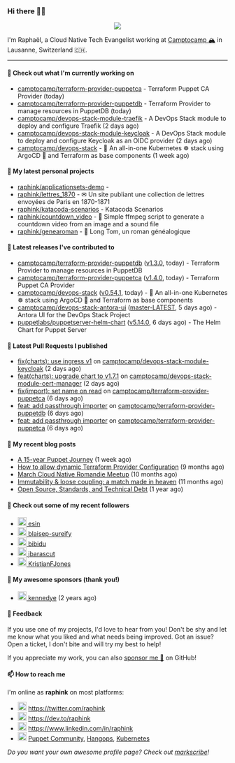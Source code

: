 ### Hi there 👋🏼


<p align="center">
  <a href="https://github.com/ryo-ma/github-profile-trophy"><img src="https://github-profile-trophy.vercel.app/?username=raphink&theme=darkhub&margin-w=15&margin-h=15&no-frame=true&column=5"/></a>
</p>


I'm Raphaël, a Cloud Native Tech Evangelist working at [Camptocamp 🏔](https://github.com/camptocamp) in Lausanne, Switzerland 🇨🇭.

<hr />


#### 👷 Check out what I'm currently working on

- [camptocamp/terraform-provider-puppetca](https://github.com/camptocamp/terraform-provider-puppetca) - Terraform Puppet CA Provider (today)
- [camptocamp/terraform-provider-puppetdb](https://github.com/camptocamp/terraform-provider-puppetdb) - Terraform Provider to manage resources in PuppetDB (today)
- [camptocamp/devops-stack-module-traefik](https://github.com/camptocamp/devops-stack-module-traefik) - A DevOps Stack module to deploy and configure Traefik (2 days ago)
- [camptocamp/devops-stack-module-keycloak](https://github.com/camptocamp/devops-stack-module-keycloak) - A DevOps Stack module to deploy and configure Keycloak as an OIDC provider (2 days ago)
- [camptocamp/devops-stack](https://github.com/camptocamp/devops-stack) - 🌊 An all-in-one Kubernetes ☸ stack using ArgoCD 🐙 and Terraform as base components (1 week ago)

#### 🌱 My latest personal projects

- [raphink/applicationsets-demo](https://github.com/raphink/applicationsets-demo) - 
- [raphink/lettres_1870](https://github.com/raphink/lettres_1870) - ✉ Un site publiant une collection de lettres envoyées de Paris en 1870-1871
- [raphink/katacoda-scenarios](https://github.com/raphink/katacoda-scenarios) - Katacoda Scenarios
- [raphink/countdown_video](https://github.com/raphink/countdown_video) - 🎥 Simple ffmpeg script to generate a countdown video from an image and a sound file
- [raphink/genearoman](https://github.com/raphink/genearoman) - 📖 Long Tom, un roman généalogique

#### 🔭 Latest releases I've contributed to

- [camptocamp/terraform-provider-puppetdb](https://github.com/camptocamp/terraform-provider-puppetdb) ([v1.3.0](https://github.com/camptocamp/terraform-provider-puppetdb/releases/tag/v1.3.0), today) - Terraform Provider to manage resources in PuppetDB
- [camptocamp/terraform-provider-puppetca](https://github.com/camptocamp/terraform-provider-puppetca) ([v1.4.0](https://github.com/camptocamp/terraform-provider-puppetca/releases/tag/v1.4.0), today) - Terraform Puppet CA Provider
- [camptocamp/devops-stack](https://github.com/camptocamp/devops-stack) ([v0.54.1](https://github.com/camptocamp/devops-stack/releases/tag/v0.54.1), today) - 🌊 An all-in-one Kubernetes ☸ stack using ArgoCD 🐙 and Terraform as base components
- [camptocamp/devops-stack-antora-ui](https://github.com/camptocamp/devops-stack-antora-ui) ([master-LATEST](https://github.com/camptocamp/devops-stack-antora-ui/releases/tag/master-LATEST), 5 days ago) - Antora UI for the DevOps Stack Project
- [puppetlabs/puppetserver-helm-chart](https://github.com/puppetlabs/puppetserver-helm-chart) ([v5.14.0](https://github.com/puppetlabs/puppetserver-helm-chart/releases/tag/v5.14.0), 6 days ago) -  The Helm Chart for Puppet Server

#### 🔨 Latest Pull Requests I published

- [fix(charts): use ingress v1](https://github.com/camptocamp/devops-stack-module-keycloak/pull/2) on [camptocamp/devops-stack-module-keycloak](https://github.com/camptocamp/devops-stack-module-keycloak) (2 days ago)
- [feat(charts): upgrade chart to v1.7.1](https://github.com/camptocamp/devops-stack-module-cert-manager/pull/3) on [camptocamp/devops-stack-module-cert-manager](https://github.com/camptocamp/devops-stack-module-cert-manager) (2 days ago)
- [fix(import): set name on read](https://github.com/camptocamp/terraform-provider-puppetca/pull/12) on [camptocamp/terraform-provider-puppetca](https://github.com/camptocamp/terraform-provider-puppetca) (6 days ago)
- [feat: add passthrough importer](https://github.com/camptocamp/terraform-provider-puppetdb/pull/9) on [camptocamp/terraform-provider-puppetdb](https://github.com/camptocamp/terraform-provider-puppetdb) (6 days ago)
- [feat: add passthrough importer](https://github.com/camptocamp/terraform-provider-puppetca/pull/11) on [camptocamp/terraform-provider-puppetca](https://github.com/camptocamp/terraform-provider-puppetca) (6 days ago)

#### 📜 My recent blog posts

- [A 15-year Puppet Journey](https://dev.to/raphink/a-15-year-puppet-journey-4o39) (1 week ago)
- [How to allow dynamic Terraform Provider Configuration](https://dev.to/camptocamp-ops/how-to-allow-dynamic-terraform-provider-configuration-20ik) (9 months ago)
- [March Cloud Native Romandie Meetup](https://dev.to/camptocamp-ops/march-cloud-native-romandie-meetup-o2f) (10 months ago)
- [Immutability &amp; loose coupling: a match made in heaven](https://dev.to/camptocamp-ops/immutability-loose-coupling-a-match-made-in-heaven-37kl) (11 months ago)
- [Open Source, Standards, and Technical Debt](https://dev.to/camptocamp-ops/open-source-standards-and-technical-debt-2g1) (1 year ago)

#### 👥 Check out some of my recent followers

- [<img src="https://avatars.githubusercontent.com/u/69767?v=4" height="20"/> esin](https://github.com/esin)
- [<img src="https://avatars.githubusercontent.com/u/96088558?u=1e72acf62081790248217e982baf1e060da9158f&amp;v=4" height="20"/> blaisep-sureify](https://github.com/blaisep-sureify)
- [<img src="https://avatars.githubusercontent.com/u/26056989?u=669468a565ac33bd608943476ba9d9318ea78f95&amp;v=4" height="20"/> bibidu](https://github.com/bibidu)
- [<img src="https://avatars.githubusercontent.com/u/1568845?u=9668cc200d13d294f6428f3a4778e244d871efe7&amp;v=4" height="20"/> jbarascut](https://github.com/jbarascut)
- [<img src="https://avatars.githubusercontent.com/u/7550495?u=d4e3cda186f611449d167e1cbdd5218f57e7a494&amp;v=4" height="20"/> KristianFJones](https://github.com/KristianFJones)


#### 💚 My awesome sponsors (thank you!)

- [<img src="https://avatars.githubusercontent.com/u/1110127?v=4" height="20"/> kennedye](https://github.com/kennedye) (2 years ago)


#### 💬 Feedback

If you use one of my projects, I'd love to hear from you!
Don't be shy and let me know what you liked and what needs being improved.
Got an issue? Open a ticket, I don't bite and will try my best to help!

If you appreciate my work, you can also [sponsor me 💚](https://github.com/sponsors/raphink) on GitHub!


#### 📫 How to reach me

I'm online as **raphink** on most platforms:

- <img src="https://raw.githubusercontent.com/FortAwesome/Font-Awesome/master/svgs/brands/twitter.svg" width="20" alt="Twitter" /> https://twitter.com/raphink
- <img src="https://raw.githubusercontent.com/FortAwesome/Font-Awesome/master/svgs/brands/dev.svg" width="20" alt="Blog" /> https://dev.to/raphink
- <img src="https://raw.githubusercontent.com/FortAwesome/Font-Awesome/master/svgs/brands/linkedin.svg" width="20" alt="LinkedIn" /> https://www.linkedin.com/in/raphink
- <img src="https://raw.githubusercontent.com/FortAwesome/Font-Awesome/master/svgs/brands/slack.svg" width="20" alt="Slack" /> [Puppet Community](https://slack.puppet.com/), [Hangops](https://signup.hangops.com/), [Kubernetes](https://slack.k8s.io/)

*Do you want your own awesome profile page? Check out [markscribe](https://github.com/muesli/markscribe)!*
